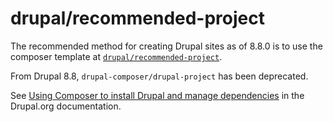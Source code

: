 # drupal/recommended-project

The recommended method for creating Drupal sites as of 8.8.0 is to use the composer template at [`drupal/recommended-project`](https://github.com/drupal/recommended-project).

From Drupal 8.8, `drupal-composer/drupal-project` has been deprecated.

See [Using Composer to install Drupal and manage dependencies](https://www.drupal.org/docs/develop/using-composer/using-composer-to-install-drupal-and-manage-dependencies) in the Drupal.org documentation.
